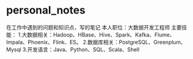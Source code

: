 # personal_notes
在工作中遇到的问题和知识点，写的笔记
本人职位：大数据开发工程师
主要技能：
1.大数据相关：Hadoop、HBase、Hive、Spark、Kafka、Flume、Impala、Phoenix、Flink、ES。
2.数据库相关：PostgreSQL、Greenplum、Mysql
3.开发语言：Java、Python、SQL、Scala、Shell
